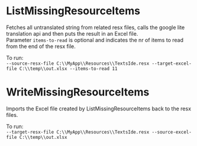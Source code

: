 # ListMissingResourceItems
Fetches all untranslated string from related resx files, calls the google lite translation api and then puts the result in an Excel file.  
Parameter `items-to-read` is optional and indicates the nr of items to read from the end of the resx file.  

To run:  
`--source-resx-file C:\\MyApp\\Resources\\TextsIde.resx --target-excel-file C:\\temp\\out.xlsx --items-to-read 11`

# WriteMissingResourceItems
Imports the Excel file created by ListMissingResourceItems back to the resx files.  

To run:  
`--target-resx-file C:\\MyApp\\Resources\\TextsIde.resx --source-excel-file C:\\temp\\out.xlsx`
